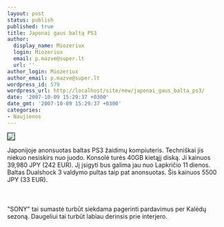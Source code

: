 ```yaml
---
layout: post
status: publish
published: true
title: Japonai gaus baltą PS3
author:
  display_name: Miozeriux
  login: Miozeriux
  email: p.mazve@super.lt
  url: ''
author_login: Miozeriux
author_email: p.mazve@super.lt
wordpress_id: 579
wordpress_url: http://localhost/site/new/japonai_gaus_balta_ps3/
date: '2007-10-09 15:29:37 +0300'
date_gmt: '2007-10-09 15:29:37 +0300'
categories:
- Naujienos
---
```

<div class="imgright"><img src="http://www.gamesindustry.biz/images/white_ps3.jpg" border="1"></div>
<p>Japonijoje anonsuotas baltas PS3 žaidimų kompiuteris. Techniškai jis niekuo nesiskirs nuo juodo. Konsolė turės 40GB kietąjį diską. Ji kainuos 39,980 JPY (242 EUR). Jį įsigyti bus galima jau nuo Lapkričio 11 dienos. Baltas Dualshock 3 valdymo pultas taip pat anonsuotas. Šis kainuos 5500 JPY (33 EUR).<br />
<br><br />
<br>&quot;SONY&quot; tai sumastė turbūt siekdama pagerinti pardavimus per Kalėdų sezoną. Daugeliui tai turbūt labiau derinsis prie interjero.<br />
<br></p>
